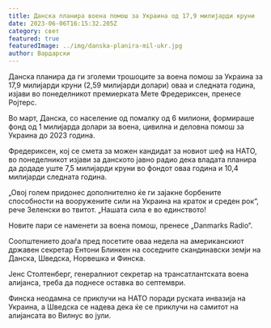 ```yaml
---
title: Данска планира воена помош за Украина од 17,9 милијарди круни
date: 2023-06-06T16:15:32.205Z
category: свет
featured: true
featuredImage: ../img/danska-planira-mil-ukr.jpg
author: Вардарски
---
```

Данска планира да ги зголеми трошоците за воена помош за Украина за 17,9 милијарди круни (2,59 милијарди долари) оваа и следната година, изјави во понеделникот премиерката Мете Фредериксен, пренесе Ројтерс.

Во март, Данска, со население од помалку од 6 милиони, формираше фонд од 1 милијарда долари за воена, цивилна и деловна помош за Украина до 2023 година.

Фредериксен, кој се смета за можен кандидат за новиот шеф на НАТО, во понеделникот изјави за данското јавно радио дека владата планира да додаде уште 7,5 милијарди круни во фондот оваа година и 10,4 милијарди следната година.

„Овој голем придонес дополнително ќе ги зајакне борбените способности на вооружените сили на Украина на краток и среден рок“, рече Зеленски во твитот. „Нашата сила е во единството!

Новите пари се наменети за воена помош, пренесе „Danmarks Radio“.

Соопштението доаѓа пред посетите оваа недела на американскиот државен секретар Ентони Блинкен на соседните скандинавски земји на Данска, Шведска, Норвешка и Финска.

Јенс Столтенберг, генералниот секретар на трансатлантската воена алијанса, треба да поднесе оставка во септември.

Финска неодамна се приклучи на НАТО поради руската инвазија на Украина, а Шведска се надева дека ќе се приклучи на самитот на алијансата во Вилнус во јули.